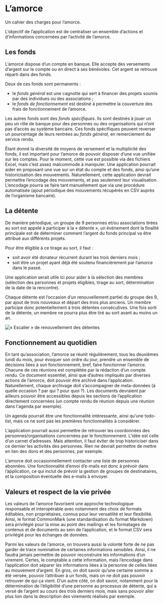 # L’amorce

Un cahier des charges pour l’amorce.

L’objectif de l’application est de centraliser un ensemble d’actions et d’informations concernées par l’activité de l’amorce. 

## Les fonds

L’amorce dispose d’un compte en banque. Elle accepte des versements d’argent sur le compte ou en direct à ses bénévoles. Cet argent se retrouve réparti dans des fonds.

Deux de ces fonds sont permanents :

- le *fonds général* est une cagnotte qui sert à financer des projets soumis par des individues ou des associations ;
- le *fonds de fonctionnement* est destiné à permettre la couverture des frais de fonctionnement de l’amorce.

Les autres fonds sont des *fonds spécifiques*. Ils sont destinés à jouer un peu un rôle de banque pour des personnes ou des organisations qui n’ont pas d’accès au système bancaire. Ces fonds spécifiques peuvent reverser un pourcentage de leurs rentrées au *fonds général*, en remerciement du service rendu.

Êtant donné la diversité de moyens de versement et la multiplicité des fonds, il est important pour l’amorce de pouvoir disposer d’une vue unifiée sur les comptes. Pour le moment, cette vue est possible via des fichiers Excel, mais c’est assez malcommode à manipuler. Une application pourrait aider en proposant une vue sur un état du compte et des fonds, ainsi qu’une historicisation des mouvements. Naturellement, cette application devrait permettre l’encodage des mouvements, et pas seulement leur visualisation. L’encodage pourra se faire tant manuellement que via une procédure automatisée (ajout périodique des mouvements récupérés en CSV auprès de l’organisme bancaire).

## La détente

De manière périodique, un groupe de 9 personnes et/ou associations tirées au sort est appelé à participer à la « détente », un événement dont la finalité principale est de déterminer comment l’argent du fonds principal va être attribué aux différents projets.

Pour être éligible à ce tirage au sort, il faut :

- soit avoir été donateur récurrent durant les trois derniers mois ;
- soit être un projet ayant déjà été soutenu financièrement par l’amorce dans le passé.

Une application serait utile ici pour aider à la sélection des membres (sélection des personnes et projets éligibles, tirage au sort, détermination de la date de la rencontre).

Chaque détente est l’occasion d’un renouvellement partiel du groupe des 9, par ajout de trois nouveaux et départ des trois plus anciens. Un membre participe donc potentiellement à trois détentes consécutives. Une fois sorti de la détente, un membre ne pourra plus être tiré au sort avant au moins un an.

![« Escalier » de renouvellement des détentes](https://github.com/user-attachments/assets/9198d778-bff7-4faf-b3cc-fcfd0a86be47)

## Fonctionnement au quotidien

En tant qu’association, l’amorce se réunit régulièrement, tous les deuxièmes lundi du mois, pour évoquer son ordre du jour, prendre un ensemble de décisions liées à son fonctionnement, bref, faire fonctionner l’amorce. Chacune de ces réunions est complétée par la rédaction d’un compte rendu. Ce document essentiel, ainsi que d’autres impliqués par diverses actions de l’amorce, doit pouvoir être archivé dans l’application. Naturellement, chaque archivage doit s’accompagner de meta-données (à quelle occasion ? par qui ? pour quoi ?). Les documents devraient par ailleurs pouvoir être accessibles depuis les sections de l’application directement concernées (un compte rendu de réunion depuis une réunion dans l'agenda par exemple). 

Un agenda pourrait être une fonctionnalité intéressante, ainsi qu’une todo-list, mais ce ne sont pas les premières fonctionnalités à considérer. 

L’application pourrait aussi permettre de retrouver les coordonnées des personnes/organisations concernées par le fonctionnement. L’idée est celle d’un carnet d’adresses. Mais attention, il faut éviter de trop historiciser dans ce dernier les activités des personnes. Rien ne devrait permettre de mettre en lien des dons et des personnes, par exemple.

L’amorce doit occasionnellement contacter une liste de personnes abonnées. Une fonctionnalité d’envoi d’e-mails est donc à prévoir dans l’application, ce qui inclut de prévoir la gestion de groupes de destinataires, et la composition éventuelle des e-mails à envoyer.

## Valeurs et respect de la vie privée

Les valeurs de l’amorce favorisent une approche technologique responsable et interopérable avec notamment des choix de formats éditables, non propriétaires, connus pour leur versatilité et leur flexibilité. Ainsi, le format CommonMark (une standardisation du format Markdown) sera privilégié pour la mise au point des mailings et les formatages de contenus et de documents au sein de l’application, et le format CSV sera privilégié pour les échanges de données.

Parmi les valeurs de l’amorce, on trouvera aussi la volonté forte de ne pas garder de trace nominative de certaines informations sensibles. Ainsi, il ne faudra jamais permettre de pouvoir reconstruire les informations d’un virement. Certes, le comptable a cette information, mais l’encodage dans l’application doit séparer les informations liées à la personne de celles liées au mouvement d’argent. En gros, on doit savoir qu’une certaine somme a été versée, pouvoir l’attribuer à un fonds, mais on ne doit pas pouvoir retrouver de qui ça vient. D’un autre côté, on doit savoir, notamment pour la détermination de l’éligibilité d’une personne au processus de détente, qui a versé de l’argent au cours des trois derniers mois, mais sans pouvoir aller plus loin dans la description des virements réalisés par exemple.
